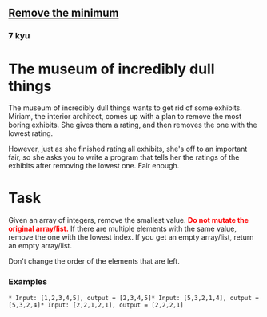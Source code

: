 <h2><a href=https://www.codewars.com/kata/563cf89eb4747c5fb100001b/train/javascript target="_blank">Remove the minimum</a></h2><h3>7 kyu</h3><h1 id="the-museum-of-incredibly-dull-things">The museum of incredibly dull things</h1><p>The museum of incredibly dull things wants to get rid of some exhibits. Miriam, the interior architect, comes up with a plan to remove the most boring exhibits. She gives them a rating, and then removes the one with the lowest rating.</p><p>However, just as she finished rating all exhibits, she's off to an important fair, so she asks you to write a program that tells her the ratings of the exhibits after removing the lowest one. Fair enough.</p><h1 id="task">Task</h1><p>Given an array of integers, remove the smallest value. <strong><span style="color:red">Do not mutate the original array/list.</span></strong> If there are multiple elements with the same value, remove the one with the lowest index. If you get an empty array/list, return an empty array/list.</p><p>Don't change the order of the elements that are left.</p><h3 id="examples">Examples</h3><pre><code>* Input: [1,2,3,4,5], output = [2,3,4,5]* Input: [5,3,2,1,4], output = [5,3,2,4]* Input: [2,2,1,2,1], output = [2,2,2,1]</code></pre>